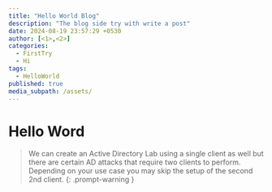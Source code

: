 ```yaml
---
title: "Hello World Blog"
description: "The blog side try with write a post"
date: 2024-08-19 23:57:29 +0530
author: [<1>,<2>]
categories:
  - FirstTry
  - Hi
tags:
  - HelloWorld
published: true
media_subpath: /assets/
---
```


# Hello Word

> We can create an Active Directory Lab using a single client as well but there are certain AD attacks that require two clients to perform. Depending on your use case you may skip the setup of the second 2nd client.
{: .prompt-warning }

